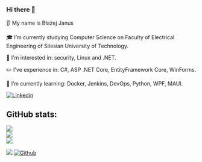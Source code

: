 ### Hi there 👋
👂 My name is Błażej Janus

🎓 I’m currently studying Computer Science on Faculty of Electrical Engineering of Silesian University of Technology.

🔭 I'm interested in: security, Linux and .NET.

✏️ I've experience in: C#, ASP .NET Core, EntityFramework Core, WinForms.

🌱 I’m currently learning: Docker, Jenkins, DevOps, Python, WPF, MAUI.

[![Linkedin](https://img.shields.io/badge/linkedin-%230077B5.svg?style=for-the-badge&logo=linkedin)](https://www.linkedin.com/in/blazejjanus/)



## GitHub stats:
<img src="https://github-readme-stats-sigma-five.vercel.app/api?username=blazejjanus&show_icons=true&theme=dark&count_private=true"/><br>
<img src="https://github-readme-stats-sigma-five.vercel.app/api/top-langs/?username=blazejjanus&layout=compact&theme=dark&count_private=true"/><br>
<img src="https://github-readme-streak-stats.herokuapp.com/?user=blazejjanus&theme=dark&count_private=true"/><br>


![](https://visitor-badge.laobi.icu/badge?page_id=blazejjanus.blazejjanus)
[![Github](https://img.shields.io/github/followers/blazejjanus?label=Follow&style=social)](https://github.com/blazejjanus)
